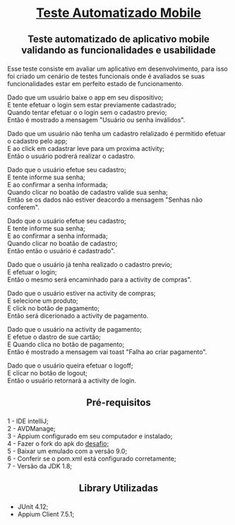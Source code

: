 <h1 align = "center">
<a href="https://github.com/AucelioBarbosa/TesteSouthSystem"> Teste Automatizado Mobile</a>
</h1>

<h2 align = "center">
<p > Teste automatizado de aplicativo mobile validando as funcionalidades e usabilidade</p>
</h2>

Esse teste consiste em avaliar um aplicativo em desenvolvimento, para isso foi criado um cenário de testes funcionais onde é avaliados se suas
funcionalidades estar em perfeito estado de funcionamento.

Dado que um usuário baixe o app em seu dispositivo; <br>
E tente efetuar o login sem estar previamente cadastrado; <br>
Quando tentar efetuar o o login sem o cadastro previo; <br>
Então é mostrado a mensagem "Usuário ou senha inválidos".<br>
<p>
Dado que um usuário não tenha um cadastro relalizado é permitido efetuar o cadastro pelo app; <br>
E ao click em cadastrar leve para um proxima activity; <br>
Então o usuário podrerá realizar o cadastro.<br>
<p>
Dado que o usuário efetue seu cadastro; <br>
E tente informe sua senha; <br>
E ao confirmar a senha informada; <br>
Quando clicar no boatão de cadastro valide sua senha; <br>
Então se os dados não estiver deacordo a mensagem "Senhas não conferem".<br>
<p>
Dado que o usuário efetue seu cadastro; <br>
E tente informe sua senha; <br>
E ao confirmar a senha informada; <br>
Quando clicar no boatão de cadastro; <br>
Então então o usuário é cadastrado".<br>
<p>
Dado que o usuário já tenha realizado o cadastro previo; <br>
E efetuar o login; <br>
Então  o mesmo será encaminhado para a activity de compras".<br>
<p>
Dado que o usuário estiver na activity de compras; <br>
E selecione um produto; <br>
E click no botão de pagamento; <br>
Então será dicerionado a activity de pagamento.<br>
<p>
Dado que o usuário na activity de pagamento; <br>
E efetue o dastro de sue cartão; <br>
E Quando clica no botão de pagamento; <br>
Então é mostrado a mensagem vai toast "Falha ao criar pagamento".<br>
<p>
Dado que o usuário queira efetuar o logoff;<br>
E clicar no botão de logout;<br>
Então o usuário retornará a activity de login.<br>
  
  
<h2 align = "center">
  <p> Pré-requisitos</p>
</h2>
1 - IDE intelliJ;<br>
2 - AVDManage;<br>
3 - Appium configurado em seu computador e instalado;<br>
4 - Fazer o fork do apk do <a href="https://github.com/rh-southsystem/desafio-appium-south"> desafio;</a><br>
5 - Baixar um emulado com a versão 9.0;<br>
6 - Conferir se o pom.xml está configurado corretamente;<br>
7 - Versão da JDK 1.8;<br>
<p>
<h2 align = "center">  
  <p>Library Utilizadas</p>
</h2>

* JUnit 4.12;<br>
* Appium Client 7.5.1;<br>

